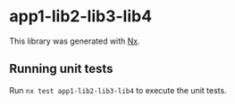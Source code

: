 # app1-lib2-lib3-lib4

This library was generated with [Nx](https://nx.dev).

## Running unit tests

Run `nx test app1-lib2-lib3-lib4` to execute the unit tests.
